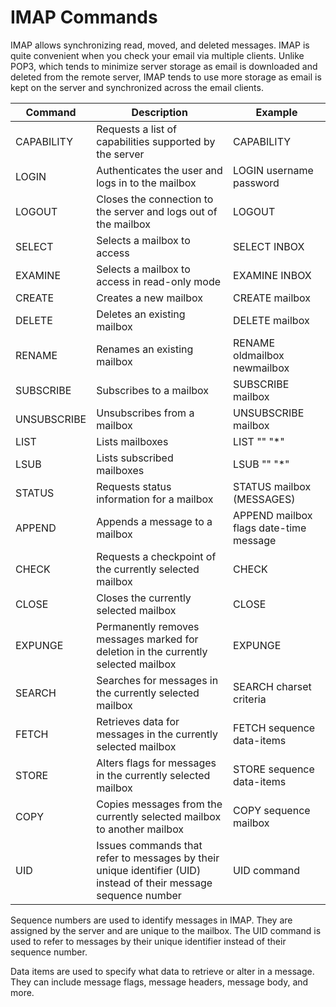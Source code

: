 # IMAP Commands
IMAP allows synchronizing read, moved, and deleted messages. IMAP is quite convenient when you check your email via multiple clients. Unlike POP3, which tends to minimize server storage as email is downloaded and deleted from the remote server, IMAP tends to use more storage as email is kept on the server and synchronized across the email clients.

| Command | Description | Example |
|---|---| --- |
| CAPABILITY | Requests a list of capabilities supported by the server | CAPABILITY |
| LOGIN | Authenticates the user and logs in to the mailbox | LOGIN username password |
| LOGOUT | Closes the connection to the server and logs out of the mailbox | LOGOUT |
| SELECT | Selects a mailbox to access | SELECT INBOX |
| EXAMINE | Selects a mailbox to access in read-only mode | EXAMINE INBOX |
| CREATE | Creates a new mailbox | CREATE mailbox |
| DELETE | Deletes an existing mailbox | DELETE mailbox |
| RENAME | Renames an existing mailbox | RENAME oldmailbox newmailbox |
| SUBSCRIBE | Subscribes to a mailbox | SUBSCRIBE mailbox |
| UNSUBSCRIBE | Unsubscribes from a mailbox | UNSUBSCRIBE mailbox |
| LIST | Lists mailboxes | LIST "" "*" |
| LSUB | Lists subscribed mailboxes | LSUB "" "*" |
| STATUS | Requests status information for a mailbox | STATUS mailbox (MESSAGES) |
| APPEND | Appends a message to a mailbox | APPEND mailbox flags date-time message |
| CHECK | Requests a checkpoint of the currently selected mailbox | CHECK |
| CLOSE | Closes the currently selected mailbox | CLOSE |
| EXPUNGE | Permanently removes messages marked for deletion in the currently selected mailbox | EXPUNGE | 
| SEARCH | Searches for messages in the currently selected mailbox | SEARCH charset criteria |
| FETCH | Retrieves data for messages in the currently selected mailbox | FETCH sequence data-items |
| STORE | Alters flags for messages in the currently selected mailbox | STORE sequence data-items | 
| COPY | Copies messages from the currently selected mailbox to another mailbox | COPY sequence mailbox |
| UID | Issues commands that refer to messages by their unique identifier (UID) instead of their message sequence number | UID command |

Sequence numbers are used to identify messages in IMAP. They are assigned by the server and are unique to the mailbox. The UID command is used to refer to messages by their unique identifier instead of their sequence number.

Data items are used to specify what data to retrieve or alter in a message. They can include message flags, message headers, message body, and more.